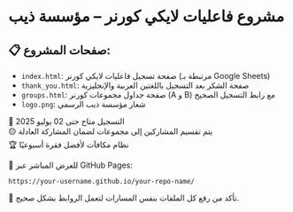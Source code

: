 # مشروع فاعليات لايكي كورنر – مؤسسة ذيب

## 📋 صفحات المشروع:

- `index.html`: صفحة تسجيل فاعليات لايكي كورنر (مرتبطة بـ Google Sheets)
- `thank_you.html`: صفحة الشكر بعد التسجيل باللغتين العربية والإنجليزية
- `groups.html`: صفحة جداول مجموعات كورنر (A و B) مع رابط التسجيل الصحيح
- `logo.png`: شعار مؤسسة ذيب الرسمي

📅 التسجيل متاح حتى 02 يوليو 2025  
🟡 يتم تقسيم المشاركين إلى مجموعات لضمان المشاركة العادلة  
🏆 نظام مكافآت لأفضل فقرة أسبوعيًا

📍 للعرض المباشر عبر GitHub Pages:
```
https://your-username.github.io/your-repo-name/
```

🎯 تأكد من رفع كل الملفات بنفس المسارات لتعمل الروابط بشكل صحيح.
